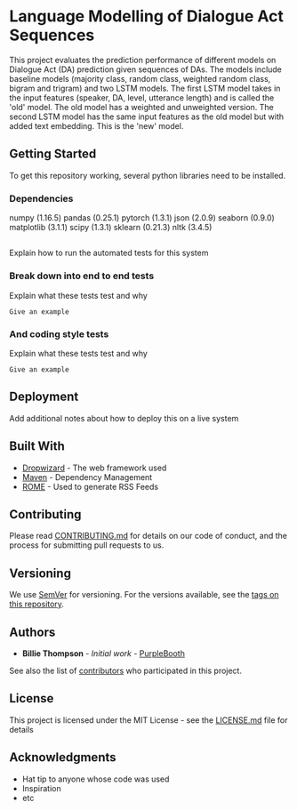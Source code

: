 # Language Modelling of Dialogue Act Sequences

This project evaluates the prediction performance of different models on Dialogue Act (DA) prediction given sequences of DAs. The models include baseline models (majority class, random class, weighted random class, bigram and trigram) and two LSTM models. The first LSTM model takes in the input features (speaker, DA, level, utterance length) and is called the 'old' model. The old model has a weighted and unweighted version. The second LSTM model has the same input features as the old model but with added text embedding. This is the 'new' model.

## Getting Started

To get this repository working, several python libraries need to be installed.

### Dependencies

numpy (1.16.5)
pandas (0.25.1)
pytorch (1.3.1)
json (2.0.9)
seaborn (0.9.0)
matplotlib (3.1.1)
scipy (1.3.1)
sklearn (0.21.3)
nltk (3.4.5)

##

Explain how to run the automated tests for this system

### Break down into end to end tests

Explain what these tests test and why

```
Give an example
```

### And coding style tests

Explain what these tests test and why

```
Give an example
```

## Deployment

Add additional notes about how to deploy this on a live system

## Built With

* [Dropwizard](http://www.dropwizard.io/1.0.2/docs/) - The web framework used
* [Maven](https://maven.apache.org/) - Dependency Management
* [ROME](https://rometools.github.io/rome/) - Used to generate RSS Feeds

## Contributing

Please read [CONTRIBUTING.md](https://gist.github.com/PurpleBooth/b24679402957c63ec426) for details on our code of conduct, and the process for submitting pull requests to us.

## Versioning

We use [SemVer](http://semver.org/) for versioning. For the versions available, see the [tags on this repository](https://github.com/your/project/tags).

## Authors

* **Billie Thompson** - *Initial work* - [PurpleBooth](https://github.com/PurpleBooth)

See also the list of [contributors](https://github.com/your/project/contributors) who participated in this project.

## License

This project is licensed under the MIT License - see the [LICENSE.md](LICENSE.md) file for details

## Acknowledgments

* Hat tip to anyone whose code was used
* Inspiration
* etc
